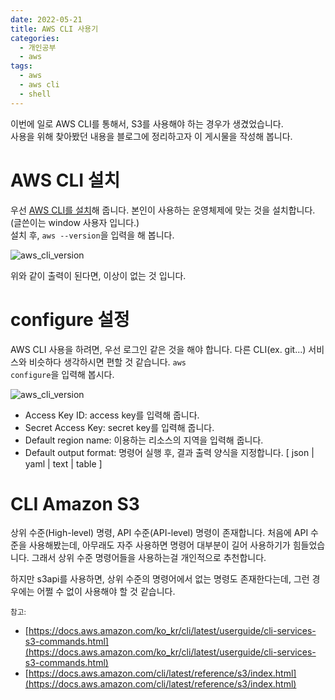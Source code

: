 ```yaml
---
date: 2022-05-21
title: AWS CLI 사용기
categories:
  - 개인공부
  - aws
tags:
  - aws
  - aws cli
  - shell
---
```


이번에 일로 AWS CLI를 통해서, S3를 사용해야 하는 경우가 생겼었습니다.  
사용을 위해 찾아봤던 내용을 블로그에 정리하고자 이 게시물을 작성해 봅니다.

# AWS CLI 설치

우선 [AWS CLI를 설치](https://aws.amazon.com/ko/cli/)해 줍니다. 본인이 사용하는 운영체제에 맞는 것을 설치합니다.(글쓴이는 window 사용자 입니다.)  
설치 후, <code>aws --version</code>을 입력을 해 봅니다.
<br>

![aws_cli_version](https://rnrudxo2872.github.io/assets/images/aws/aws_cli_version.png)

위와 같이 출력이 된다면, 이상이 없는 것 입니다.

# configure 설정

AWS CLI 사용을 하려면, 우선 로그인 같은 것을 해야 합니다. 다른 CLI(ex. git...) 서비스와 비슷하다 생각하시면 편할 것 같습니다.
<code>aws configure</code>을 입력해 봅시다.
<br>

![aws_cli_version](https://rnrudxo2872.github.io/assets/images/aws/aws_cli_configure.png)

- Access Key ID: access key를 입력해 줍니다.
- Secret Access Key: secret key를 입력해 줍니다.
- Default region name: 이용하는 리소스의 지역을 입력해 줍니다.
- Default output format: 명령어 실행 후, 결과 출력 양식을 지정합니다. [ json | yaml | text | table ]

# CLI Amazon S3

상위 수준(High-level) 명령, API 수준(API-level) 명령이 존재합니다.
처음에 API 수준을 사용해봤는데, 아무래도 자주 사용하면 명령어 대부분이 길어 사용하기가 힘들었습니다. 그래서 상위 수준 명령어들을 사용하는걸 개인적으로 추천합니다.

하지만 s3api를 사용하면, 상위 수준의 명령어에서 없는 명령도 존재한다는데, 그런 경우에는 어쩔 수 없이 사용해야 할 것 같습니다.

<sub>참고:

- [https://docs.aws.amazon.com/ko_kr/cli/latest/userguide/cli-services-s3-commands.html](https://docs.aws.amazon.com/ko_kr/cli/latest/userguide/cli-services-s3-commands.html)
- [https://docs.aws.amazon.com/cli/latest/reference/s3/index.html](https://docs.aws.amazon.com/cli/latest/reference/s3/index.html)
  </sub>
